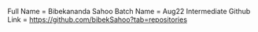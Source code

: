 Full Name = Bibekananda Sahoo
Batch Name = Aug22 Intermediate
Github Link = https://github.com/bibekSahoo?tab=repositories